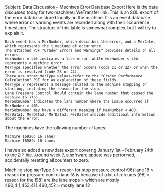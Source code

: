 Subject: Data Discussion – Machines Error Database Export
Here is the data discussed today for two machines: WeTransfer link.
This is an SQL export of the error database stored locally on the machine. It is an event database where error or warning events are recorded along with their occurrence timestamp. The structure of this table is somewhat complex, but I will try to explain it.

    Each event has a MerNumber, which describes the error, and a MerDate, which represents the timestamp of occurrence.
    The attached PDF "Grader Errors and Warnings" provides details on all errors.
    MerNumber ≥ 400 indicates a lane error, while MerNumber < 400 represents a machine error.
    MerType specifies whether the error occurs (code 21 or 22) or when the error is resolved (code 23 or 24).
    There are other MerType values—refer to the "Grader Performance Calculation" PDF for an explanation of these fields.
    MerType 8 represents a message related to the machine stopping or starting, including the reason for the stop.
    Lane Pressure Control should contain the lane number that caused the machine to stop.
    MerSubnumber indicates the lane number where the issue occurred if MerNumber ≥ 400.
    MerSubnumber may have a different meaning if MerNumber < 400.
    MerData1, MerData2, MerData3, MerData4 provide additional information about the error.

The machines have the following number of lanes:

    Machine 16926: 16 lanes
    Machine 16589: 18 lanes

I have also added a new data export covering January 1st – February 24th to the ZIP file. Around week 7, a software update was performed, accidentally resetting all counters to zero.


Machine stop merType 8 > reason for stop pressure control (96) lane 18 > reason for pressure control lane 18 is because of a lot of reroutes (98) > reason for the (98) are the lane stops > which are mostly 490,411,453,414,460,452 > mostly lane 12